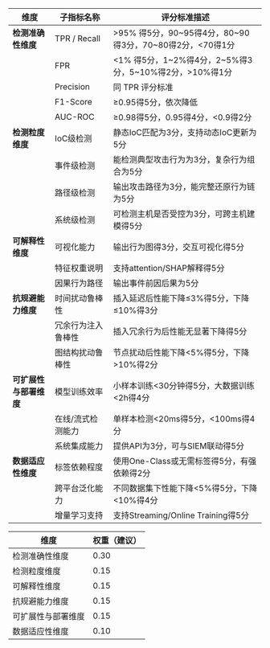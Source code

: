| 维度            | 子指标名称        | 评分标准描述                                     |
| ------------- | ------------ | ------------------------------------------ |
| **检测准确性维度**   | TPR / Recall | >95% 得5分，90~95得4分，80~90得3分，70~80得2分，<70得1分 |
|               | FPR          | <1% 得5分，1~2%得4分，2~5%得3分，5~10%得2分，>10%得1分   |
|               | Precision    | 同 TPR 评分标准                                 |
|               | F1-Score     | ≥0.95得5分，依次降低                              |
|               | AUC-ROC      | ≥0.98得5分，0.95得4分，<0.9得2分                   |
| **检测粒度维度**    | IoC级检测       | 静态IoC匹配为3分，支持动态IoC更新为5分                    |
|               | 事件级检测        | 能检测典型攻击行为为3分，复杂行为组合为5分                     |
|               | 路径级检测        | 输出攻击路径为3分，能完整还原行为链为5分                      |
|               | 系统级检测        | 可检测主机是否受控为3分，可跨主机建模得5分                     |
| **可解释性维度**    | 可视化能力        | 输出行为图得3分，交互可视化得5分                          |
|               | 特征权重说明       | 支持attention/SHAP解释得5分                      |
|               | 因果行为路径       | 输出事件前因后果为5分                                |
| **抗规避能力维度**   | 时间扰动鲁棒性      | 插入延迟后性能下降≤3%得5分，下降≤10%得3分                  |
|               | 冗余行为注入鲁棒性    | 插入冗余行为后性能无显著下降得5分                          |
|               | 图结构扰动鲁棒性     | 节点扰动后性能下降<5%得5分，下降>10%得2分                  |
| **可扩展性与部署维度** | 模型训练效率       | 小样本训练<30分钟得5分，大数据训练<2h得4分                  |
|               | 在线/流式检测能力    | 单样本检测<20ms得5分，<100ms得4分                    |
|               | 系统集成能力       | 提供API为3分，可与SIEM联动得5分                       |
| **数据适应性维度**   | 标签依赖程度       | 使用One-Class或无需标签得5分，有强依赖得2分                |
|               | 跨平台泛化能力      | 不同数据集下性能下降<5%得5分，下降<10%得4分                 |
|               | 增量学习支持       | 支持Streaming/Online Training得5分             |

|维度|权重（建议）|
|---|---|
|检测准确性维度|0.30|
|检测粒度维度|0.15|
|可解释性维度|0.15|
|抗规避能力维度|0.15|
|可扩展性与部署维度|0.15|
|数据适应性维度|0.10|
